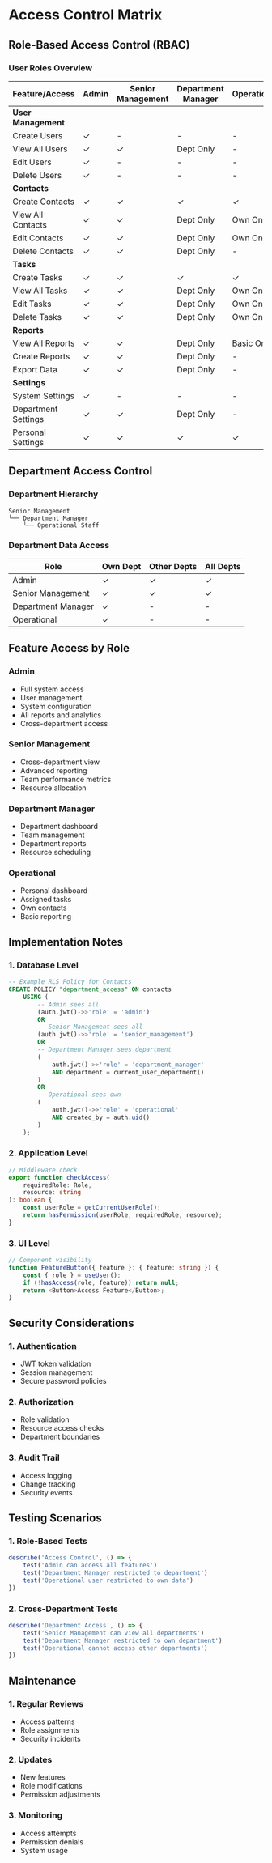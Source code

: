 # Access Control Matrix

## Role-Based Access Control (RBAC)

### User Roles Overview

| Feature/Access          | Admin | Senior Management | Department Manager | Operational |
|------------------------|-------|-------------------|-------------------|-------------|
| **User Management**    |       |                   |                   |             |
| Create Users           | ✓     | -                 | -                 | -           |
| View All Users         | ✓     | ✓                 | Dept Only         | -           |
| Edit Users            | ✓     | -                 | -                 | -           |
| Delete Users          | ✓     | -                 | -                 | -           |
| **Contacts**          |       |                   |                   |             |
| Create Contacts       | ✓     | ✓                 | ✓                 | ✓           |
| View All Contacts     | ✓     | ✓                 | Dept Only         | Own Only    |
| Edit Contacts         | ✓     | ✓                 | Dept Only         | Own Only    |
| Delete Contacts       | ✓     | ✓                 | Dept Only         | -           |
| **Tasks**             |       |                   |                   |             |
| Create Tasks          | ✓     | ✓                 | ✓                 | ✓           |
| View All Tasks        | ✓     | ✓                 | Dept Only         | Own Only    |
| Edit Tasks           | ✓     | ✓                 | Dept Only         | Own Only    |
| Delete Tasks         | ✓     | ✓                 | Dept Only         | Own Only    |
| **Reports**           |       |                   |                   |             |
| View All Reports      | ✓     | ✓                 | Dept Only         | Basic Only  |
| Create Reports        | ✓     | ✓                 | Dept Only         | -           |
| Export Data          | ✓     | ✓                 | Dept Only         | -           |
| **Settings**          |       |                   |                   |             |
| System Settings       | ✓     | -                 | -                 | -           |
| Department Settings   | ✓     | ✓                 | Dept Only         | -           |
| Personal Settings     | ✓     | ✓                 | ✓                 | ✓           |

## Department Access Control

### Department Hierarchy
```
Senior Management
└── Department Manager
    └── Operational Staff
```

### Department Data Access

| Role                | Own Dept | Other Depts | All Depts |
|--------------------|----------|-------------|-----------|
| Admin              | ✓        | ✓           | ✓         |
| Senior Management  | ✓        | ✓           | ✓         |
| Department Manager | ✓        | -           | -         |
| Operational        | ✓        | -           | -         |

## Feature Access by Role

### Admin
- Full system access
- User management
- System configuration
- All reports and analytics
- Cross-department access

### Senior Management
- Cross-department view
- Advanced reporting
- Team performance metrics
- Resource allocation

### Department Manager
- Department dashboard
- Team management
- Department reports
- Resource scheduling

### Operational
- Personal dashboard
- Assigned tasks
- Own contacts
- Basic reporting

## Implementation Notes

### 1. Database Level
```sql
-- Example RLS Policy for Contacts
CREATE POLICY "department_access" ON contacts
    USING (
        -- Admin sees all
        (auth.jwt()->>'role' = 'admin')
        OR
        -- Senior Management sees all
        (auth.jwt()->>'role' = 'senior_management')
        OR
        -- Department Manager sees department
        (
            auth.jwt()->>'role' = 'department_manager'
            AND department = current_user_department()
        )
        OR
        -- Operational sees own
        (
            auth.jwt()->>'role' = 'operational'
            AND created_by = auth.uid()
        )
    );
```

### 2. Application Level
```typescript
// Middleware check
export function checkAccess(
    requiredRole: Role,
    resource: string
): boolean {
    const userRole = getCurrentUserRole();
    return hasPermission(userRole, requiredRole, resource);
}
```

### 3. UI Level
```typescript
// Component visibility
function FeatureButton({ feature }: { feature: string }) {
    const { role } = useUser();
    if (!hasAccess(role, feature)) return null;
    return <Button>Access Feature</Button>;
}
```

## Security Considerations

### 1. Authentication
- JWT token validation
- Session management
- Secure password policies

### 2. Authorization
- Role validation
- Resource access checks
- Department boundaries

### 3. Audit Trail
- Access logging
- Change tracking
- Security events

## Testing Scenarios

### 1. Role-Based Tests
```typescript
describe('Access Control', () => {
    test('Admin can access all features')
    test('Department Manager restricted to department')
    test('Operational user restricted to own data')
})
```

### 2. Cross-Department Tests
```typescript
describe('Department Access', () => {
    test('Senior Management can view all departments')
    test('Department Manager restricted to own department')
    test('Operational cannot access other departments')
})
```

## Maintenance

### 1. Regular Reviews
- Access patterns
- Role assignments
- Security incidents

### 2. Updates
- New features
- Role modifications
- Permission adjustments

### 3. Monitoring
- Access attempts
- Permission denials
- System usage

